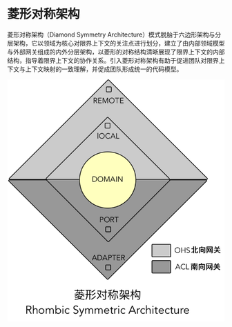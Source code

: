 # 菱形对称架构

菱形对称架构（Diamond Symmetry Architecture）模式脱胎于六边形架构与分层架构，它以领域为核心对限界上下文的关注点进行划分，建立了由内部领域模型与外部网关组成的内外分层架构，以菱形的对称结构清晰展现了限界上下文的内部结构，指导着限界上下文的协作关系。引入菱形对称架构有助于促进团队对限界上下文与上下文映射的一致理解，并促成团队形成统一的代码模型。

![img.png](img.png)